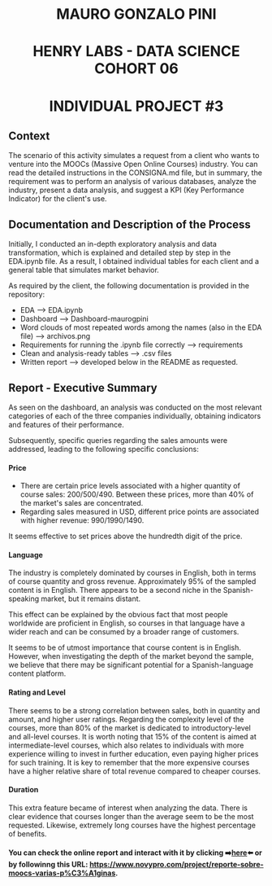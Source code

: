 <h1 align=center> MAURO GONZALO PINI
<h1 align=center> HENRY LABS - DATA SCIENCE COHORT 06
<h1 align=center> INDIVIDUAL PROJECT #3

## **Context**

The scenario of this activity simulates a request from a client who wants to venture into the MOOCs (Massive Open Online Courses) industry. You can read the detailed instructions in the CONSIGNA.md file, but in summary, the requirement was to perform an analysis of various databases, analyze the industry, present a data analysis, and suggest a KPI (Key Performance Indicator) for the client's use.

## **Documentation and Description of the Process**

Initially, I conducted an in-depth exploratory analysis and data transformation, which is explained and detailed step by step in the EDA.ipynb file. As a result, I obtained individual tables for each client and a general table that simulates market behavior.

As required by the client, the following documentation is provided in the repository:

* EDA --> EDA.ipynb
* Dashboard --> Dashboard-maurogpini
* Word clouds of most repeated words among the names (also in the EDA file) --> archivos.png
* Requirements for running the .ipynb file correctly --> requirements
* Clean and analysis-ready tables --> .csv files
* Written report --> developed below in the README as requested.

## **Report - Executive Summary**

As seen on the dashboard, an analysis was conducted on the most relevant categories of each of the three companies individually, obtaining indicators and features of their performance.

Subsequently, specific queries regarding the sales amounts were addressed, leading to the following specific conclusions:

#### Price
* There are certain price levels associated with a higher quantity of course sales: 200/500/490. Between these prices, more than 40% of the market's sales are concentrated.
* Regarding sales measured in USD, different price points are associated with higher revenue: 990/1990/1490.

It seems effective to set prices above the hundredth digit of the price.

#### Language

The industry is completely dominated by courses in English, both in terms of course quantity and gross revenue. Approximately 95% of the sampled content is in English. There appears to be a second niche in the Spanish-speaking market, but it remains distant.

This effect can be explained by the obvious fact that most people worldwide are proficient in English, so courses in that language have a wider reach and can be consumed by a broader range of customers.

It seems to be of utmost importance that course content is in English. However, when investigating the depth of the market beyond the sample, we believe that there may be significant potential for a Spanish-language content platform.

#### Rating and Level

There seems to be a strong correlation between sales, both in quantity and amount, and higher user ratings.
Regarding the complexity level of the courses, more than 80% of the market is dedicated to introductory-level and all-level courses.
It is worth noting that 15% of the content is aimed at intermediate-level courses, which also relates to individuals with more experience willing to invest in further education, even paying higher prices for such training. It is key to remember that the more expensive courses have a higher relative share of total revenue compared to cheaper courses.

#### Duration

This extra feature became of interest when analyzing the data. There is clear evidence that courses longer than the average seem to be the most requested. Likewise, extremely long courses have the highest percentage of benefits.

#### You can check the online report and interact with it by clicking ➡️[here](https://www.novypro.com/project/reporte-sobre-moocs-varias-p%C3%A1ginas/)⬅️ or by followinng this URL: https://www.novypro.com/project/reporte-sobre-moocs-varias-p%C3%A1ginas.



